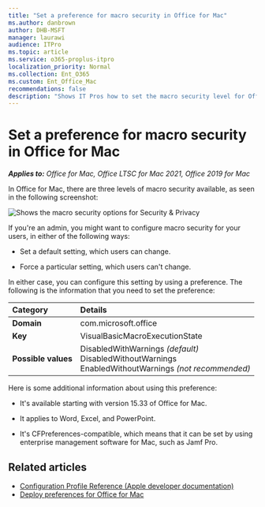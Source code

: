 ```yaml
---
title: "Set a preference for macro security in Office for Mac"
ms.author: danbrown
author: DHB-MSFT
manager: laurawi
audience: ITPro
ms.topic: article
ms.service: o365-proplus-itpro
localization_priority: Normal
ms.collection: Ent_O365
ms.custom: Ent_Office_Mac
recommendations: false
description: "Shows IT Pros how to set the macro security level for Office for Mac by using a preference"
---
```


# Set a preference for macro security in Office for Mac

***Applies to:*** *Office for Mac, Office LTSC for Mac 2021, Office 2019 for Mac*

In Office for Mac, there are three levels of macro security available, as seen in the following screenshot:
  
![Shows the macro security options for Security &amp; Privacy](../images/48dc9e7f-d4d0-4603-9a50-7112f40805c9.png)
  
If you're an admin, you might want to configure macro security for your users, in either of the following ways:
  
- Set a default setting, which users can change.
    
- Force a particular setting, which users can't change.
    
In either case, you can configure this setting by using a preference. The following is the information that you need to set the preference:
  
|Category|Details|
|:-----|:-----|
|**Domain** <br/> | com.microsoft.office  <br/> |
|**Key** <br/> |VisualBasicMacroExecutionState  <br/> |
|**Possible values** <br/> |DisabledWithWarnings  *(default)*  <br/> DisabledWithoutWarnings  <br/> EnabledWithoutWarnings  *(not recommended)*  <br/> |
   
Here is some additional information about using this preference:
  
- It's available starting with version 15.33 of Office for Mac.
    
- It applies to Word, Excel, and PowerPoint.
    
- It's CFPreferences-compatible, which means that it can be set by using enterprise management software for Mac, such as Jamf Pro.
    
## Related articles

- [Configuration Profile Reference (Apple developer documentation)](https://developer.apple.com/business/documentation/Configuration-Profile-Reference.pdf)
- [Deploy preferences for Office for Mac](deploy-preferences-for-office-for-mac.md)

